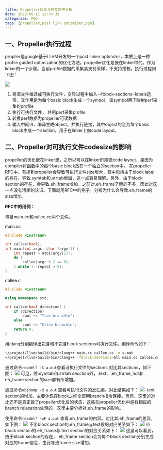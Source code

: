 ```yaml
---
title: Propeller优化流程及影响分析
date: 2022-06-11 12:34:39
categories: PGO
tags: [propeller,post link optimizer,pgo]
---
```

## 一、Propeller执行过程
propller是google基于LLVM开发的一个post linker optimizer，本质上是一种profile guided optimization的优化方法。propeller优化是嵌在linker中的，作为linker的一个步骤。当前profile数据的采集紧支持采样，不支持插桩。执行过程如下图：

![](Propeller优化流程及影响分析/Propeller_workflow.drawio.svg)

1. 将源文件编译成可执行文件，变异过程中加入--fblock-sections=labels选项，其作用是为每个basic block生成一个symbol，该symbol用于映射perf采集的profile
2. 执行可执行文件， 并用perf采集profile
3. 转换perf数据为propeller可读数据
4. 输入中间IR，编译生成object，并执行链接，其中object的会为每个basic block生成一个section，用于在linker上做code layout。

## 二、Propeller对可执行文件codesize的影响
propeller的优化嵌在linker里，之所以可以在linker阶段做code layout，是因为compiler将函数中的每个basic block放在一个独立的section中。
在propeller RFC中，有提到propeller会导致可执行文件size增大，其中包括由于block label的存在，导致.symtab和.strtab增加，这一点容易理解。另外，由于block section的存在，会导致.eh_frame增加，之前对.eh_frame了解的不多，因此对这一点没有清晰的认识。下面就用RFC中的例子，分析为什么会导致.eh_frame的size增加。

**RFC中的用例：**

包含main.cc和callee.cc两个文件。

main.cc
```c++
#include <iostream>

int callee(bool);
int main(int argc, char *argv[]) {
    int repeat = atoi(argv[1]);
    do {
        callee(argc % 2 == 0);
    } while (--repeat > 0);
}
```
callee.c
```c++
#include <iostream>

using namespace std;

int callee(bool direction) {
    if (direction)
        cout << "True branch\n";
    else
        cout << "False brnach\n";
    return 0;
}
```

用clang分别编译出包含和不包含block sections可执行文件。编译命令如下：
```sh
~/project/llvm/build/bin/clang++ main.cc callee.cc -o a.out
~/project/llvm/build/bin/clang++ -fblock-sections=all main.cc callee.cc -o a.out.sections
```
通过命令`readelf -S a.out`查看可执行文件的sections
对比其sections，如下图：
![](Propeller优化流程及影响分析/section_cmp.png)
可见，除.symtab和.strtab secction外，.text、.eh_frame_hdr和eh_frame section的size都有所增加。

通过命令`objdump -d a.out` 查看可执行文件的反汇编，对比结果如下：
![](Propeller优化流程及影响分析/text_section_cmp.png)
.text section的增加，主要体现在block之间全部用branch指令连接。当然，这里的对比还不是真正做了propeller优化后的状态，这些在propeller优化中是有相应的branch relaxation处理的。这里主要分析对.eh_frame的影响。
 
 使用命令`readelf -wF a.out` 查看.eh_frame的内容。对比其.eh_frame的差异，如下图：
 ![](Propeller优化流程及影响分析/frame_cmp.png)
 不带block section的.eh_frame与text段的对应关系如下：
 ![](Propeller优化流程及影响分析/frame_text_origin.png)
 带block section的.eh_frame与.text section的对应关系如下：
 ![](Propeller优化流程及影响分析/frame_text_propeller.png)
 这里可以看到，由于block section的存在，.eh_frame section会为每个block section分别生成对应的frame信息，由此导致frame size增加。
